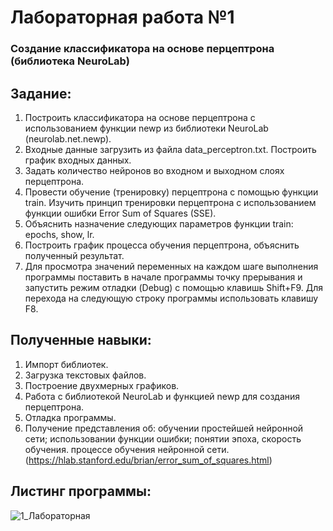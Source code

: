 # Лабораторная работа №1
### Создание классификатора на основе перцептрона (библиотека NeuroLab)
## Задание:
1.	Построить классификатора на основе перцептрона с использованием функции newp из библиотеки NeuroLab (neurolab.net.newp).
2.	Входные данные загрузить из файла data_perceptron.txt.
Построить график входных данных.
3.	Задать количество нейронов во входном и выходном слоях перцептрона.
4.	Провести обучение (тренировку) перцептрона с помощью функции train. Изучить принцип тренировки перцептрона с использованием функции ошибки Error Sum of Squares (SSE).
5.	Объяснить назначение следующих параметров функции train:
epochs, show, lr.
6.	Построить график процесса обучения перцептрона, объяснить полученный результат.
7.	Для просмотра значений переменных на каждом шаге выполнения программы поставить в начале программы точку прерывания и запустить режим отладки (Debug) с помощью клавишь Shift+F9. Для перехода на следующую строку программы использовать клавишу F8.

## Полученные навыки:
1.	Импорт библиотек.
2.	Загрузка текстовых файлов.
3.	Построение двухмерных графиков.
4.	Работа с библиотекой NeuroLab и функцией newp для создания перцептрона.
5.	Отладка программы.
6.	Получение представления об:
   обучении простейшей нейронной сети;
   использовании функции ошибки;
   понятии эпоха, скорость обучения.
   процессе обучения нейронной сети.
(https://hlab.stanford.edu/brian/error_sum_of_squares.html)
## Листинг программы:
![1_Лабораторная](https://github.com/user-attachments/assets/6d6a2775-d3c2-401d-8309-62784b0bbabe)
